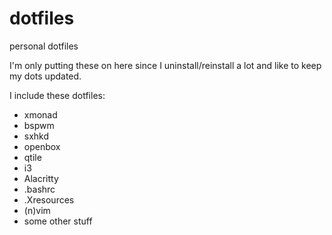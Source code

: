 # dotfiles
personal dotfiles

I'm only putting these on here since I uninstall/reinstall a lot and like to keep my dots updated.

I include these dotfiles:

- xmonad
- bspwm
- sxhkd
- openbox
- qtile
- i3
- Alacritty
- .bashrc 
- .Xresources
- (n)vim
- some other stuff

